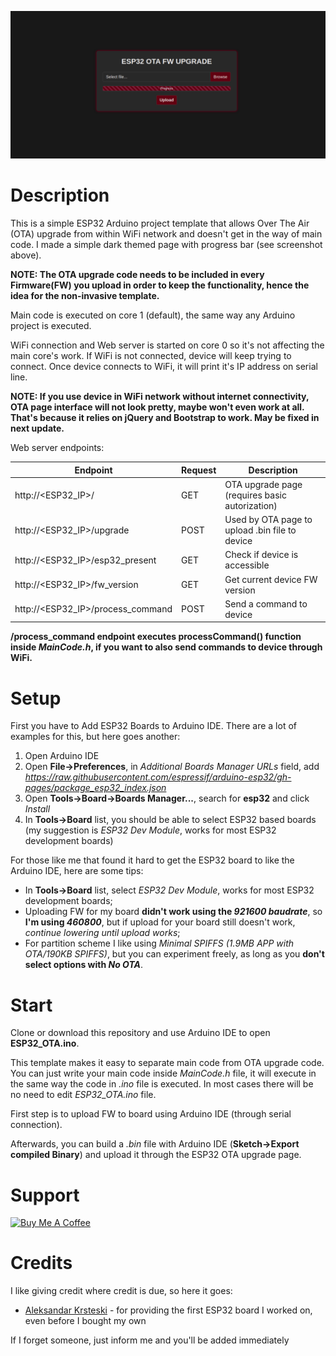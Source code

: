 ![screenshot](screenshot.png)

Description
===========
This is a simple ESP32 Arduino project template that allows Over The Air (OTA) upgrade from within WiFi network and doesn't get in the way of main code. I made a simple dark themed page with progress bar (see screenshot above).

**NOTE: The OTA upgrade code needs to be included in every Firmware(FW) you upload in order to keep the functionality, hence the idea for the non-invasive template.**

Main code is executed on core 1 (default), the same way any Arduino project is executed.

WiFi connection and Web server is started on core 0 so it's not affecting the main core's work. If WiFi is not connected, device will keep trying to connect. Once device connects to WiFi, it will print it's IP address on serial line.

**NOTE: If you use device in WiFi network without internet connectivity, OTA page interface will not look pretty, maybe won't even work at all. That's because it relies on jQuery and Bootstrap to work. May be fixed in next update.**

Web server endpoints:

Endpoint | Request | Description
-------- | ------- | -----------
http://<ESP32_IP>/ | GET | OTA upgrade page (requires basic autorization)
http://<ESP32_IP>/upgrade | POST | Used by OTA page to upload .bin file to device
http://<ESP32_IP>/esp32_present | GET | Check if device is accessible
http://<ESP32_IP>/fw_version | GET | Get current device FW version
http://<ESP32_IP>/process_command | POST | Send a command to device

**/process_command endpoint executes processCommand() function inside _MainCode.h_, if you want to also send commands to device through WiFi.**

Setup
=====

First you have to Add ESP32 Boards to Arduino IDE. There are a lot of examples for this, but here goes another:
1. Open Arduino IDE
1. Open **File->Preferences**, in *Additional Boards Manager URLs* field, add *https://raw.githubusercontent.com/espressif/arduino-esp32/gh-pages/package_esp32_index.json*
1. Open **Tools->Board->Boards Manager...**, search for **esp32** and click *Install*
1. In **Tools->Board** list, you should be able to select ESP32 based boards (my suggestion is *ESP32 Dev Module*, works for most ESP32 development boards)

For those like me that found it hard to get the ESP32 board to like the Arduino IDE, here are some tips:
* In **Tools->Board** list, select *ESP32 Dev Module*, works for most ESP32 development boards;
* Uploading FW for my board **didn't work using the _921600 baudrate_**, so **I'm using _460800_**, but if upload for your board still doesn't work, *continue lowering until upload works*;
* For partition scheme I like using *Minimal SPIFFS (1.9MB APP with OTA/190KB SPIFFS)*, but you can experiment freely, as long as you **don't select options with _No OTA_**.

Start
=====

Clone or download this repository and use Arduino IDE to open **ESP32_OTA.ino**.

This template makes it easy to separate main code from OTA upgrade code. You can just write your main code inside *MainCode.h* file, it will execute in the same way the code in *.ino* file is executed. In most cases there will be no need to edit *ESP32_OTA.ino* file.

First step is to upload FW to board using Arduino IDE (through serial connection).

Afterwards, you can build a *.bin* file with Arduino IDE (**Sketch->Export compiled Binary**) and upload it through the ESP32 OTA upgrade page.

Support
=======

<a href="https://www.buymeacoffee.com/kiko283" target="_blank"><img src="https://cdn.buymeacoffee.com/buttons/v2/default-white.png" alt="Buy Me A Coffee" style="height: 60px !important;width: 217px !important;" ></a>

Credits
=======

I like giving credit where credit is due, so here it goes:
* [Aleksandar Krsteski](https://github.com/acikabubo) - for providing the first ESP32 board I worked on, even before I bought my own

If I forget someone, just inform me and you'll be added immediately

